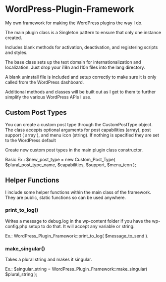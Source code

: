 # WordPress-Plugin-Framework

My own framework for making the WordPress plugins the way I do.

The main plugin class is a Singleton pattern to ensure that only one instance created.

Includes blank methods for activation, deactivation, and registering scripts and styles.

The base class sets up the text domain for internationalization and localization. Just drop your i18n and l10n files into the lang directory.

A blank uninstall file is included and setup correctly to make sure it is only called from the WordPress dashboard.

Additional methods and classes will be built out as I get to them to further simplify the various WordPress APIs I use.

## Custom Post Types

You can create a custom post type through the CustomPostType object. The class accepts optional arguments for post capabilities (array), post support ( array ), and menu icon (string). If nothing is specified they are set to the WordPress default

Create new custom post types in the main plugin class constructor.

Basic Ex.: $new_post_type = new Custom_Post_Type( $plural_post_type_name, $capabilities, $support, $menu_icon );

## Helper Functions

I include some helper functions within the main class of the framework. They are public, static functions so can be used anywhere.

### print_to_log()

Writes a message to debug.log in the wp-content folder if you have the wp-config.php setup to do that. It will accept any variable or string.

Ex.: WordPress_Plugin_Framework::print_to_log( $message_to_send ).

### make_singular()

Takes a plural string and makes it singular.

Ex.: $singular_string = WordPress_Plugin_Framework::make_singular( $plural_string );